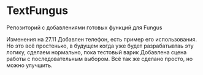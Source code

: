 # TextFungus
Репозиторий с добавлениями готовых функций для Fungus

Изменения на 27.11
Добавлен телефон, есть пример его использования. Но это всё простенько, в будущем когда уже будет разрабатывтаь эту логику, сделаем нормально, пока тестовый варик
Добавлена сцена работы с последовательным выбором. Всё так же сделано просто, но можно улучшить.

